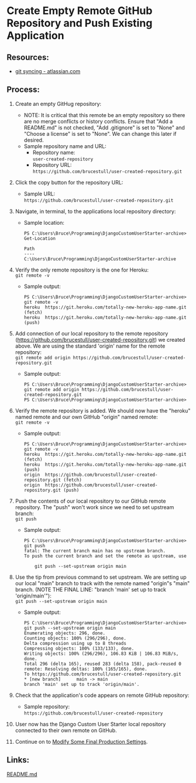# Create Empty Remote GitHub Repository and Push Existing Application


## Resources:

* [git syncing - atlassian.com](https://www.atlassian.com/git/tutorials/syncing)

## Process:

1. Create an empty GitHug repository:
    * NOTE: It is critical that this remote be an empty repository so there are no merge conflicts or history conflicts. Ensure that "Add a README.md" is not checked, "Add .gitignore" is set to "None" and "Choose a license" is set to "None". We can change this later if desired.
    * Sample repository name and URL:  
        * Repository name:  
        `user-created-repository`  
        * Repository URL:  
        `https://github.com/brucestull/user-created-repository.git`  

1. Click the copy button for the repository URL:
    * Sample URL:  
    `https://github.com/brucestull/user-created-repository.git`

1. Navigate, in terminal, to the applications local repository directory:
    * Sample location:  
        ```
        PS C:\Users\Bruce\Programming\DjangoCustomUserStarter-archive> Get-Location

        Path
        ----
        C:\Users\Bruce\Programming\DjangoCustomUserStarter-archive
        ```

1. Verify the only remote repository is the one for Heroku:  
    `git remote -v`  
    * Sample output:
        ```
        PS C:\Users\Bruce\Programming\DjangoCustomUserStarter-archive> git remote -v
        heroku  https://git.heroku.com/totally-new-heroku-app-name.git (fetch)
        heroku  https://git.heroku.com/totally-new-heroku-app-name.git (push)
        ```

1. Add connection of our local repository to the remote repository (https://github.com/brucestull/user-created-repository.git) we created above. We are using the standard 'origin' name for the remote repository:  
    `git remote add origin https://github.com/brucestull/user-created-repository.git`  
    * Sample output:
        ```
        PS C:\Users\Bruce\Programming\DjangoCustomUserStarter-archive> git remote add origin https://github.com/brucestull/user-created-repository.git
        PS C:\Users\Bruce\Programming\DjangoCustomUserStarter-archive>
        ```

1. Verify the remote repository is added. We should now have the "heroku" named remote and our own GitHub "origin" named remote:  
    `git remote -v`
    * Sample output:
        ```
        PS C:\Users\Bruce\Programming\DjangoCustomUserStarter-archive> git remote -v
        heroku  https://git.heroku.com/totally-new-heroku-app-name.git (fetch)
        heroku  https://git.heroku.com/totally-new-heroku-app-name.git (push)
        origin  https://github.com/brucestull/user-created-repository.git (fetch)
        origin  https://github.com/brucestull/user-created-repository.git (push)
        ```

1. Push the contents of our local repository to our GitHub remote repository. The "push" won't work since we need to set upstream branch:  
    `git push`  
    * Sample output:
        ```
        PS C:\Users\Bruce\Programming\DjangoCustomUserStarter-archive> git push
        fatal: The current branch main has no upstream branch.
        To push the current branch and set the remote as upstream, use

            git push --set-upstream origin main
        ```

1. Use the tip from previous command to set upstream. We are setting up our local "main" branch to track with the remote named "origin"s "main" branch. (NOTE THE FINAL LINE: "branch 'main' set up to track 'origin/main'"):  
    `git push --set-upstream origin main`  
    * Sample output:
        ```
        PS C:\Users\Bruce\Programming\DjangoCustomUserStarter-archive> git push --set-upstream origin main
        Enumerating objects: 296, done.
        Counting objects: 100% (296/296), done.
        Delta compression using up to 8 threads
        Compressing objects: 100% (133/133), done.
        Writing objects: 100% (296/296), 106.83 KiB | 106.83 MiB/s, done.
        Total 296 (delta 165), reused 283 (delta 158), pack-reused 0
        remote: Resolving deltas: 100% (165/165), done.
        To https://github.com/brucestull/user-created-repository.git
        * [new branch]      main -> main
        branch 'main' set up to track 'origin/main'.
        ```

1. Check that the application's code appears on remote GitHub repository:
    * Sample repository:  
        `https://github.com/brucestull/user-created-repository`

1. User now has the Django Custom User Starter local repository connected to their own remote on GitHub.

1. Continue on to [Modify Some Final Production Settings](modify_some_final_production_settings.md).


## Links:
[README.md](../README.md)
